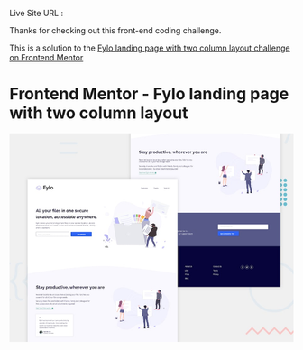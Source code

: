 Live Site URL :

Thanks for checking out this front-end coding challenge.

This is a solution to the [Fylo landing page with two column layout challenge on Frontend Mentor](https://www.frontendmentor.io/challenges/fylo-landing-page-with-two-column-layout-5ca5ef041e82137ec91a50f5)
# Frontend Mentor - Fylo landing page with two column layout

![Design preview for the Fylo landing page with two column layout challenge](./design/desktop-preview.jpg)

